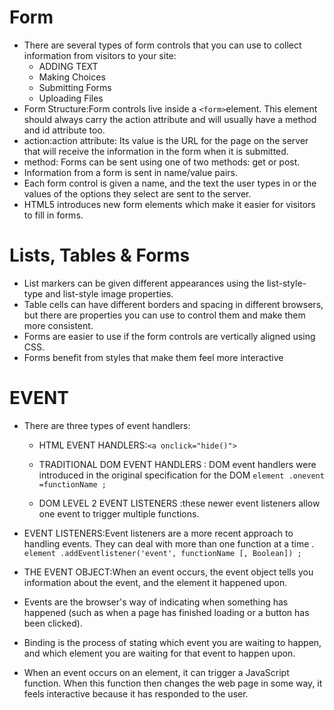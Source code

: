 # Form

* There are several types of form controls that you can use to collect information from visitors to your site:
  * ADDING TEXT
  * Making Choices
  * Submitting Forms
  * Uploading Files
* Form Structure:Form controls live inside a `<form>`element. This element should always carry the action attribute and will usually have a method and id attribute too.
* action:action attribute: Its value is the URL for the page on the server that will receive the information in the form when it is submitted.
* method: Forms can be sent using one of two methods: get or post.
* Information from a form is sent in name/value pairs.
* Each form control is given a name, and the text the user types in or the values of the options they select are sent to the server.
* HTML5 introduces new form elements which make it easier for visitors to fill in forms.

# Lists, Tables & Forms

* List markers can be given different appearances using the list-style-type and list-style image properties.
* Table cells can have different borders and spacing in different browsers, but there are properties you can use to control them and make them more consistent.
* Forms are easier to use if the form controls are vertically aligned using CSS.
* Forms benefit from styles that make them feel more interactive

# EVENT

* There are three types of event handlers:
  * HTML EVENT HANDLERS:`<a onclick="hide()">`
  * TRADITIONAL DOM EVENT HANDLERS : DOM event handlers were introduced in the original specification for the DOM
            `element .onevent =functionName ;`

  * DOM LEVEL 2 EVENT LISTENERS :these newer event listeners allow one event to trigger multiple functions.

* EVENT LISTENERS:Event listeners are a more recent approach to handling events. They can deal with more than one function at a time .
  `element .addEventlistener('event', functionName [, Boolean]) ;`

* THE EVENT OBJECT:When an event occurs, the event object tells you information about the event, and the element it happened upon.

* Events are the browser's way of indicating when something has happened (such as when a page has finished loading or a button has been clicked). 
* Binding is the process of stating which event you are waiting to happen, and which element you are waiting for that event to happen upon. 
* When an event occurs on an element, it can trigger a JavaScript function. When this function then changes the web page in some way, it feels interactive because it has responded to the user. 


